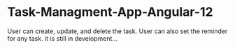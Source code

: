 # Task-Managment-App-Angular-12
User can create, update, and delete the task. User can also set the reminder for any task. it is still in development...
